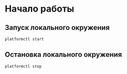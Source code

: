 # Начало работы

## Запуск локального окружения

```shell
platformctl start
```

## Остановка локального окружения

```shell
platformctl stop
```
